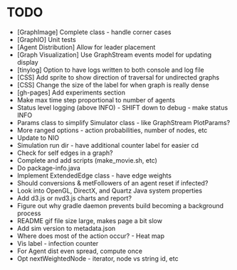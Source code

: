 TODO
====
- [GraphImage] Complete class - handle corner cases
- [GraphIO] Unit tests
- [Agent Distribution] Allow for leader placement
- [Graph Visualization] Use GraphStream events model for updating display
- [tinylog] Option to have logs written to both console and log file
- [CSS] Add sprite to show direction of traversal for undirected graphs
- [CSS] Change the size of the label for when graph is really dense
- [gh-pages] Add experiments section
- Make max time step proportional to number of agents
- Status level logging (above INFO) - SHIFT down to debug - make status INFO
- Params class to simplify Simulator class - like GraphStream PlotParams?
- More ranged options - action probabilities, number of nodes, etc
- Update to NIO
- Simulation run dir - have additional counter label for easier cd
- Check for self edges in a graph?
- Complete and add scripts (make_movie.sh, etc)
- Do package-info.java
- Implement ExtendedEdge class - have edge weights
- Should conversions & metFollowers of an agent reset if infected?
- Look into OpenGL, DirectX, and Quartz Java system properties
- Add d3.js or nvd3.js charts and report?
- Figure out why gradle daemon prevents build becoming a background process
- README gif file size large, makes page a bit slow
- Add sim version to metadata.json
- Where does most of the action occur? - Heat map
- Vis label - infection counter
- For Agent dist even spread, compute once
- Opt nextWeightedNode - iterator, node vs string id, etc
